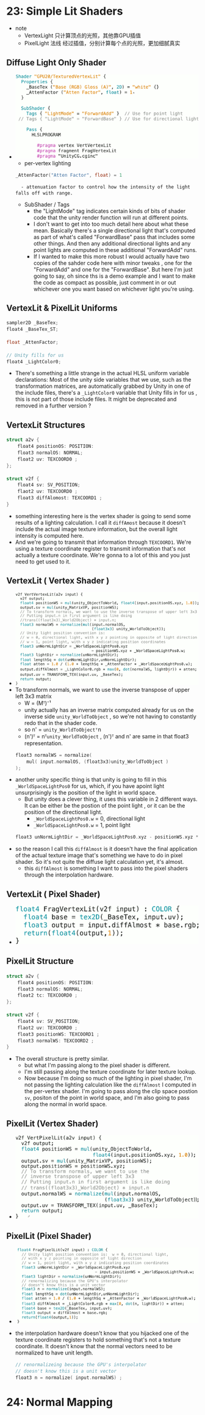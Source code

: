 
# 23: Simple Lit Shaders

- note
    - VertexLight  只计算顶点的光照，其他靠GPU插值
    - PixelLight   法线 经过插值，分别计算每个点的光照，更加细腻真实

## Diffuse Light Only Shader

- ![](../imgs/gpu_lit_diffuse_only_1.png)
    - per-vertex lighting
    ```cpp
    _AttenFactor("Atten Factor", float) = 1
    ```
        - attenuation factor to control how the intensity of the light falls off with range.

    - SubShader / Tags
        - the "LightMode" tag indicates certain kinds of bits of shader code that the unity render function will run at different points.
        - I don't want to get into too much detail here about what these mean. Basically there's a single directional light that's computed as part of what's called "ForwardBase" pass that includes some other things. And then any additional directional lights and any point lights are computed in these additional "ForwardAdd" runs. 
        - If I wanted to make this more robust I would actually have two copies of the sahder code here with minor tweaks , one for the "ForwardAdd" and one for the "ForwardBase". But here I'm just going to say, oh since ths is a demo example and I want to make the code as compact as possible, just comment in or out whichever one you want based on whichever light you're using.


## VertexLit & PixelLit Uniforms 

```c
sampler2D _BaseTex;
float4 _BaseTex_ST;

float _AttenFactor;

// Unity fills for us
float4 _LightColor0;
```

- There's something a little strange in the actual HLSL uniform variable declarations: Most of the unity side variables that we use, such as the transformation matrices, are automatically grabbed by Unity in one of the include files, there's  a `_LightColor0` variable that Unity fills in for us , this is not part of those include files. It might be deprecated and removed in a further version ?


## VertexLit Structures

```c
struct a2v {
    float4 positionOS: POSITION:
    float3 normalOS: NORMAL;
    float2 uv: TEXCOORD0 ;
};

struct v2f {
    float4 sv: SV_POSITION; 
    flaot2 uv: TEXCOORD0 ;
    float3 diffAlomost: TEXCOORD1 ;
}
```

- something interesting here is the vertex shader is going to send some results of a lighting calculation. I call it `diffAmost` because it doesn't include the actual image texture information, but the overall light intensity is computed here.  
- And we're going to transmit that information through `TEXCOORD1`.  We're using a texture coordinate register to transmit information that's not actually a texture coordinate. We're gonna to a lot of this and you just need to get used to it.


## VertexLit ( Vertex Shader )

- ![](../imgs/gpu_lit_diffuse_only_2.png)
- To transform normals, we want to use the inverse transpose of upper left 3x3 matrix
    - W = (Mᵀ)⁻¹
    - unity actually has an inverse matrix computed already for us on the inverse side `unity_WorldToObject` , so we're not having to constantly  redo that in the shader code.
    - so n' = `unity_WorldToObjectᵀ`n 
    - (n')ᵀ = nᵀ`unity_WorldToObject`  , (n')ᵀ and n' are same in that float3 representation.
    ```c
    float3 normalWS = normalize(  
        mul( input.normalOS, (float3x3)unity_WorldToObject )
    );
    ```
- another unity specific thing is that  unity is going to fill in this `_WorldSpaceLightPos0` for us, which, if you have apoint light unsurprisingly is the position of the light in world space. 
    - But unity does a clever thing, it uses this variable in 2 different ways. It can be either be the postion of the point light , or it can be the position of the directional light.
        - `_WorldSpaceLightPos0.w` = 0, directional light
        - `_WorldSpaceLightPos0.w` = 1, point light
    ```c
    float3 unNormLightDir = _WorldSpaceLightPos0.xyz - positionWS.xyz * _WorldSpaceLightPos0.w ;
    ```
- so the reason I call this `diffAlmost` is it doesn't have the final application of the actual texture image that's something we have to do in pixel shader. So it's not quite the diffuse light calculation yet, it's almost.
    - this `diffAlmost` is something I want to pass into the pixel shaders through the interpolation hardware.


## VertexLit ( Pixel Shader)

- ![](../imgs/gpu_lit_diffuse_only_3.png)


## PixelLit Structure

```c
struct a2v {
    float4 positionOS: POSITION:
    float3 normalOS: NORMAL;
    float2 tc: TEXCOORD0 ;
};

struct v2f {
    float4 sv: SV_POSITION; 
    flaot2 uv: TEXCOORD0 ;
    float3 positionWS: TEXCOORD1 ;
    float3 normalWS: TEXCOORD2 ;
}
```

- The overall structure is pretty similar.
    - but what I'm passing along to the pixel shader is different. 
    - I'm still passing along the texture coordinate for later texture lookup.
    - Now because I'm doing so much of the lighting in pixel shader, I'm not passing the lighting calculation like the `diffAlmost` I computed in the per-vertex shader. I'm going to pass along the clip space postion `sv`,  positon of the point in world space, and I'm also going to pass along the normal in world space.


## PixelLit (Vertex Shader)

- ![](../imgs/gpu_pixellit_diffuse_only_1.png)

## PixelLit (Pixel Shader)

- ![](../imgs/gpu_pixellit_diffuse_only_2.png)

- the interpolation hardware doesn't know that you hijacked one of the texture coordinate registers to hold something that's not a texture coordinate. It doesn't know that the normal vectors need to be normalized to have unit length.
    ```c
    // renormalizeing because the GPU's interpolator
    // doesn't know this is a unit vector
    float3 n = normalize( input.normalWS) ;
    ```

# 24: Normal Mapping


